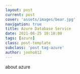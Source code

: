 ```yaml
---
layout: post
current: post
cover: 'assets/images/bear.jpg'
navigation: true
title: Azure Database Service
date: 2021-06-25 10:18:00
tags: [azure]
class: post-template
subclass: 'post tag-azure'
author: jooho812
---
```


about azure